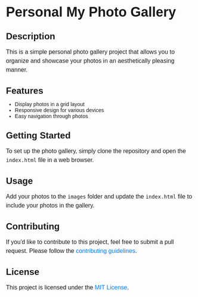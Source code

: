 
<!DOCTYPE html>
<html lang="en">
<head>
  <meta charset="UTF-8">
  <meta name="viewport" content="width=device-width, initial-scale=1.0">
  <title>Personal My Photo Gallery - README</title>
  <style>
    body {
      font-family: Arial, sans-serif;
      margin: 20px;
      padding: 20px;
    }

    h1, h2 {
      color: #333;
    }

    h1 {
      font-size: 36px;
      margin-bottom: 20px;
    }

    h2 {
      font-size: 24px;
      margin-top: 30px;
      margin-bottom: 10px;
    }

    p {
      font-size: 16px;
      line-height: 1.5;
      margin-bottom: 15px;
    }

    a {
      color: #007BFF;
      text-decoration: none;
    }

    a:hover {
      text-decoration: underline;
    }
  </style>
</head>
<body>
  <h1>Personal My Photo Gallery</h1>

  <h2>Description</h2>
  <p>This is a simple personal photo gallery project that allows you to organize and showcase your photos in an aesthetically pleasing manner.</p>

  <h2>Features</h2>
  <ul>
    <li>Display photos in a grid layout</li>
    <li>Responsive design for various devices</li>
    <li>Easy navigation through photos</li>
  </ul>

  <h2>Getting Started</h2>
  <p>To set up the photo gallery, simply clone the repository and open the <code>index.html</code> file in a web browser.</p>

  <h2>Usage</h2>
  <p>Add your photos to the <code>images</code> folder and update the <code>index.html</code> file to include your photos in the gallery.</p>

  <h2>Contributing</h2>
  <p>If you'd like to contribute to this project, feel free to submit a pull request. Please follow the <a href="CONTRIBUTING.md">contributing guidelines</a>.</p>

  <h2>License</h2>
  <p>This project is licensed under the <a href="LICENSE">MIT License</a>.</p>
</body>
</html>
